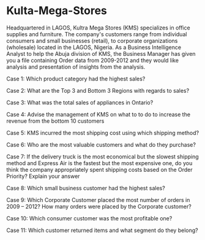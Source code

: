 # Kulta-Mega-Stores
Headquartered in LAGOS, Kultra Mega Stores (KMS) specializes in office supplies and furniture. The company's customers range from individual consumers and small businesses (retail), to corporate organizations (wholesale) located in the LAGOS, Nigeria.
As a Business Intelligence Analyst to help the Abuja division of KMS, the Business Manager has given you a file containing Order data from 2009-2012 and they would like analysis and presentation of insights from the analysis.

Case 1: Which product category had the highest sales?

Case 2: What are the Top 3 and Bottom 3 Regions with regards to
sales?

Case 3: What was the total sales of appliances in Ontario?

Case 4: Advise the management of KMS on what to to do to increase the revenue from the bottom 10 customers

Case 5: KMS incurred the most shipping cost using which shipping method?

Case 6: Who are the most valuable customers and what do they purchase?

Case 7: If the delivery truck is the most economical but the slowest shipping method and Express Air is the fastest but the most expensive one, do you think the company appropriately spent shipping costs based on the Order Priority? Explain your answer

Case 8: Which small business customer had the highest sales?

Case 9: Which Corporate Customer placed the most number of orders in 2009 – 2012? How many orders were placed by the Corporate customer?

Case 10: Which consumer customer was the most profitable one?

Case 11: Which customer returned items and what segment do they belong?
